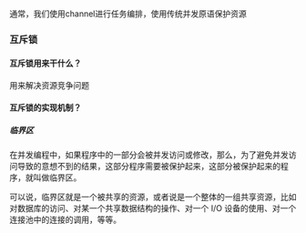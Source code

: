 
## 
通常，我们使用channel进行任务编排，使用传统并发原语保护资源

### 互斥锁
#### 互斥锁用来干什么？
用来解决资源竞争问题
#### 互斥锁的实现机制？
##### 临界区
在并发编程中，如果程序中的一部分会被并发访问或修改，那么，为了避免并发访问导致的意想不到的结果，这部分程序需要被保护起来，这部分被保护起来的程序，就叫做临界区。

可以说，临界区就是一个被共享的资源，或者说是一个整体的一组共享资源，比如对数据库的访问、对某一个共享数据结构的操作、对一个 I/O 设备的使用、对一个连接池中的连接的调用，等等。